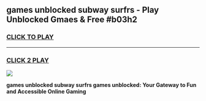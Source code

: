 
## games unblocked subway surfrs - Play Unblocked Gmaes & Free #b03h2
<h3>
<a href="https://premium.freeplayer.one?title=games_unblocked_subway_surfrs&ref=03M">CLICK TO PLAY</a></h3>
<hr>

<h3>
<a href="https://premium.freeplayer.one?title=games_unblocked_subway_surfrs&ref=03M">CLICK 2 PLAY</a>
  
</h3>

<a href="https://premium.freeplayer.one?title=games_unblocked_subway_surfrs&ref=03M"><img src="https://clearcache.store/games.png"></a>


**games unblocked subway surfrs games unblocked: Your Gateway to Fun and Accessible Online Gaming**

